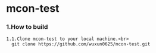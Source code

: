 mcon-test
=====================================
### <b>1.How to build</b>
	1.1.Clone mcon-test to your local machine.<br>
	  git clone https://github.com/wuxun0625/mcon-test.git
